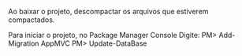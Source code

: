 Ao baixar o projeto, descompactar os arquivos que estiverem compactados.

Para iniciar o projeto, no Package Manager Console Digite:
PM> Add-Migration AppMVC
PM> Update-DataBase
